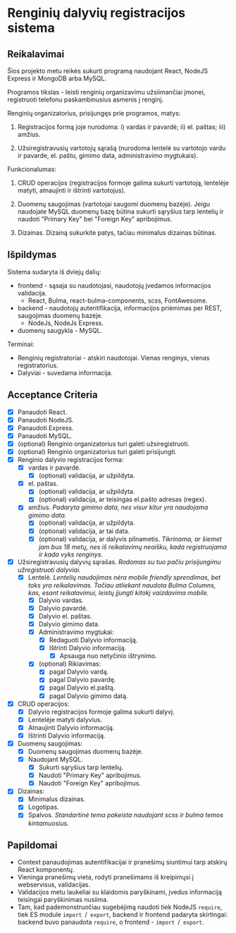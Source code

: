 # Renginių dalyvių registracijos sistema

## Reikalavimai

Šios projekto metu reikės sukurti programą naudojant React, NodeJS Express ir MongoDB arba MySQL. 

Programos tikslas - leisti renginių organizavimu užsiimančiai įmonei, registruoti telefonu paskambinusius asmenis į renginį. 

Renginių organizatorius, prisijungęs prie programos, matys: 

1. Registracijos formą joje nurodoma: 
  i) vardas ir pavardė; 
  ii) el. paštas; 
  iii) amžius.

1. Užsiregistravusių vartotojų sąrašą (nurodoma lentelė su vartotojo vardu ir pavarde, el. paštu, gimimo data, administravimo mygtukais).

Funkcionalumas:

1. CRUD operacijos (registracijos formoje galima sukurti vartotoją, lentelėje matyti, atnaujinti ir ištrinti vartotojus).

1. Duomenų saugojimas (vartotojai saugomi duomenų bazėje). Jeigu naudojate MySQL duomenų bazę būtina sukurti sąryšius tarp lentelių ir naudoti "Primary Key" bei "Foreign Key" apribojimus.

1. Dizainas. Dizainą sukurkite patys, tačiau minimalus dizainas būtinas.

## Išpildymas

Sistema sudaryta iš dviejų dalių: 
  * frontend - sąsaja su naudotojasi, naudotojų įvedamos informacijos validacija.
    * React, Bulma, react-bulma-components, scss, FontAwesome.
  * backend - naudotojų autentifikacija, informacijos priėmimas per REST, saugojimas duomenų bazėje.
    * NodeJs, NodeJs Express.
  * duomenų saugykla - MySQL.

Terminai:
  * Renginių registratoriai - atskiri naudotojai. Vienas renginys, vienas registratorius. 
  * Dalyviai - suvedama informacija.

## Acceptance Criteria

- [x] Panaudoti React.
- [x] Panaudoti NodeJS.
- [x] Panaudoti Express.
- [x] Panaudoti MySQL.
- [x] (optional) Renginio organizatorius turi galėti užsiregistruoti.
- [x] (optional) Renginio organizatorius turi galėti prisijungti.
- [x] Renginio dalyvio registracijos forma:
  - [x] vardas ir pavardė.
    - [x] (optional) validacija, ar užpildyta.
  - [x] el. paštas.
    - [x] (optional) validacija, ar užpildyta.
    - [x] (optional) validacija, ar teisingas el.pašto adresas (regex).
  - [x] amžius. _Padaryta gimimo data, nes visur kitur yra naudojama gimimo data._ 
    - [x] (optional) validacija, ar užpildyta.
    - [x] (optional) validacija, ar tai data.
    - [x] (optional) validacija, ar dalyvis pilnametis. _Tikrinama, ar šiemet jam bus 18 metų, nes iš reikalavimų neaišku, kada registruojama ir kada vyks renginys_.
- [x] Užsiregistravusių dalyvių sąrašas. _Rodomas su tuo pačiu prisijungimu užregistruoti dalyviai._
  - [x] Lentelė. _Lentelių naudojimas nėra mobile friendly sprendimas, bet toks yra reikalavimas. Tačiau atliekant naudota Bulma Columns, kas, esant reikalavimui, leistų įjungti kitokį vaizdavima mobile._
    - [x] Dalyvio vardas.
    - [x] Dalyvio pavardė.
    - [x] Dalyvio el. paštas.
    - [x] Dalyvio gimimo data.
    - [x] Administravimo mygtukai:
      - [x] Redaguoti Dalyvio informaciją.
      - [x] Ištrinti Dalyvio informaciją.
        - [x] Apsauga nuo netyčinio ištrynimo.
    - [x] (optional) Rikiavimas:
      - [x] pagal Dalyvio vardą. 
      - [x] pagal Dalyvio pavardę.
      - [x] pagal Dalyvio el.paštą.
      - [x] pagal Dalyvio gimimo datą.
- [x] CRUD operacijos:
  - [x] Dalyvio registracijos formoje galima sukurti dalyvį.
  - [x] Lentelėje matyti dalyvius.
  - [x] Atnaujinti Dalyvio informaciją.
  - [x] Ištrinti Dalyvio informaciją.
- [x] Duomenų saugojimas:
  - [x] Duomenų saugojimas duomenų bazėje.
  - [x] Naudojant MySQL.
    - [x] Sukurti sąryšius tarp lentelių.
    - [x] Naudoti "Primary Key" apribojimus.
    - [x] Naudoti "Foreign Key" apribojimus.  
- [x] Dizainas:
  - [x] Minimalus dizainas.
  - [x] Logotipas.
  - [x] Spalvos. _Standartinė tema pakeista naudojant scss ir bulma temos kintamuosius._

## Papildomai

  * Context panaudojimas autentifikacijai ir pranešimų siuntimui tarp atskirų React komponentų.
  * Vieninga pranešimų vieta, rodyti pranešimams iš kreipimųsi į webservisus, validacijas.
  * Validacijos metu laukeliai su klaidomis paryškinami, įvedus informaciją teisingai paryškinimas nusiima. 
  * Tam, kad pademonstruočiau sugebėjimą naudoti tiek NodeJS `require`, tiek ES module `import `/` export`,  backend ir frontend padaryta skirtingai: backend buvo panaudota  `require`, o frontend - `import `/` export`.